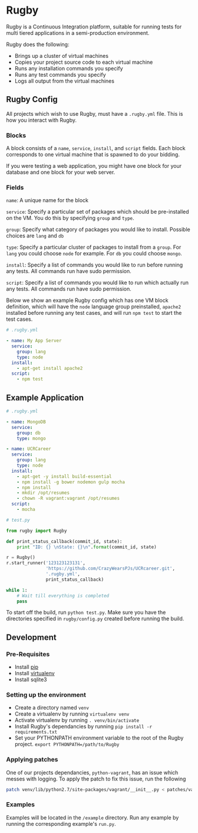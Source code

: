 # Rugby

Rugby is a Continuous Integration platform, suitable for running tests for multi tiered applications in a semi-production environment.

Rugby does the following:

* Brings up a cluster of virtual machines
* Copies your project source code to each virtual machine
* Runs any installation commands you specify
* Runs any test commands you specify
* Logs all output from the virtual machines

## Rugby Config

All projects which wish to use Rugby, must have a `.rugby.yml` file. This is how you interact with Rugby.

### Blocks

A block consists of a `name`, `service`, `install`, and `script` fields. Each block corresponds to one virtual machine that is spawned to do your bidding.

If you were testing a web application, you might have one block for your database and one block for your web server.

### Fields

`name`: A unique name for the block

`service`: Specify a particular set of packages which should be pre-installed on the VM. You do this by specifying `group` and `type`.

`group`: Specify what category of packages you would like to install. Possible choices are `lang` and `db`

`type`: Specify a particular cluster of packages to install from a `group`. For `lang` you could choose `node` for example. For `db` you could choose `mongo`.

`install`: Specify a list of commands you would like to run before running any tests. All commands run have sudo permission.

`script`: Specify a list of commands you would like to run which actually run any tests. All commands run have sudo permission.

Below we show an example Rugby config which has one VM block definition, which will have the `node` language group  preinstalled, `apache2` installed before running any test cases, and will run `npm test` to start the test cases.

```yaml
# .rugby.yml

- name: My App Server
  service:
    group: lang
    type: node
  install:
    - apt-get install apache2
  script:
    - npm test
```

## Example Application

```yaml
# .rugby.yml

- name: MongoDB
  service:
    group: db
    type: mongo

- name: UCRCareer
  service:
    group: lang
    type: node
  install: 
    - apt-get -y install build-essential
    - npm install -g bower nodemon gulp mocha 
    - npm install
    - mkdir /opt/resumes
    - chown -R vagrant:vagrant /opt/resumes
  script:
    - mocha
```

```python
# test.py

from rugby import Rugby

def print_status_callback(commit_id, state):
    print "ID: {} \nState: {}\n".format(commit_id, state)

r = Rugby()
r.start_runner('123123123131', 
               'https://github.com/CrazyWearsPJs/UCRcareer.git', 
               '.rugby.yml', 
               print_status_callback)

while 1:
    # Wait till everything is completed
    pass
```

To start off the build, run `python test.py`. Make sure you have the directories specified in `rugby/config.py` created before running the build.

## Development

### Pre-Requisites

* Install [pip](https://pip.pypa.io/en/latest/installing.html)
* Install [virtualenv](http://docs.python-guide.org/en/latest/dev/virtualenvs/)
* Install sqlite3

### Setting up the environment

* Create a directory named `venv`
* Create a virtualenv by running `virtualenv venv`
* Activate virtualenv by running `. venv/bin/activate`
* Install Rugby's dependancies by running `pip install -r requirements.txt`
* Set your PYTHONPATH environment variable to the root of the Rugby project. `export PYTHONPATH=/path/to/Rugby`

### Applying patches

One of our projects dependancies, `python-vagrant`, has an issue which messes with logging. To apply the patch to fix this issue, run the following

```bash
patch venv/lib/python2.7/site-packages/vagrant/__init__.py < patches/vagrant_quiet_logging_issue.patch
```


### Examples

Examples will be located in the `/example` directory. Run any example by running the corresponding example's `run.py`.
